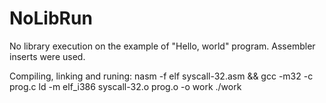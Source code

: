 # NoLibRun
No library execution on the example of "Hello, world" program. Assembler inserts were used.

Compiling, linking and runing:
nasm -f elf syscall-32.asm && gcc -m32 -c prog.c
ld -m elf_i386 syscall-32.o prog.o -o work
./work
